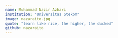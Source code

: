 ```yaml
---
name: Muhammad Nazir Azhari
institution: "Universitas Stekom"
image: nazaraito.jpg
quote: "learn like rice, the higher, the ducked"
github: nazaraito
---
```

